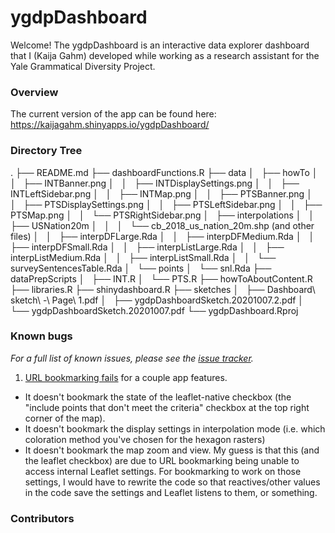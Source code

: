 # ygdpDashboard
Welcome! The ygdpDashboard is an interactive data explorer dashboard that I (Kaija Gahm) developed while working as a research assistant for the Yale Grammatical Diversity Project.

### Overview
The current version of the app can be found here: https://kaijagahm.shinyapps.io/ygdpDashboard/

### Directory Tree
.
├── README.md
├── dashboardFunctions.R
├── data
│   ├── howTo
│   │   ├── INTBanner.png
│   │   ├── INTDisplaySettings.png
│   │   ├── INTLeftSidebar.png
│   │   ├── INTMap.png
│   │   ├── PTSBanner.png
│   │   ├── PTSDisplaySettings.png
│   │   ├── PTSLeftSidebar.png
│   │   ├── PTSMap.png
│   │   └── PTSRightSidebar.png
│   ├── interpolations
│   │   ├── USNation20m
│   │   │   └── cb_2018_us_nation_20m.shp (and other files)
│   │   ├── interpDFLarge.Rda
│   │   ├── interpDFMedium.Rda
│   │   ├── interpDFSmall.Rda
│   │   ├── interpListLarge.Rda
│   │   ├── interpListMedium.Rda
│   │   ├── interpListSmall.Rda
│   │   └── surveySentencesTable.Rda
│   └── points
│       └── snl.Rda
├── dataPrepScripts
│   ├── INT.R
│   └── PTS.R
├── howToAboutContent.R
├── libraries.R
├── shinydashboard.R
├── sketches
│   ├── Dashboard\ sketch\ -\ Page\ 1.pdf
│   ├── ygdpDashboardSketch.20201007.2.pdf
│   └── ygdpDashboardSketch.20201007.pdf
└── ygdpDashboard.Rproj

### Known bugs
*For a full list of known issues, please see the [issue tracker](https://github.com/kaijagahm/ygdpDashboard/issues).*

1. [URL bookmarking fails](https://github.com/kaijagahm/ygdpDashboard/issues/33) for a couple app features. 
  - It doesn't bookmark the state of the leaflet-native checkbox (the "include points that don't meet the criteria" checkbox at the top right corner of the map). 
  - It doesn't bookmark the display settings in interpolation mode (i.e. which coloration method you've chosen for the hexagon rasters)
  - It doesn't bookmark the map zoom and view. My guess is that this (and the leaflet checkbox) are due to URL bookmarking being unable to access internal Leaflet settings. For bookmarking to work on those settings, I would have to rewrite the code so that reactives/other values in the code save the settings and Leaflet listens to them, or something.

### Contributors

